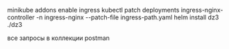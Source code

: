 minikube addons enable ingress
kubectl patch deployments ingress-nginx-controller -n ingress-nginx --patch-file ingress-path.yaml
helm install dz3 ./dz3


все запросы в коллекции postman